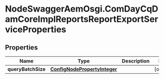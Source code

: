 # NodeSwaggerAemOsgi.ComDayCqDamCoreImplReportsReportExportServiceProperties

## Properties
Name | Type | Description | Notes
------------ | ------------- | ------------- | -------------
**queryBatchSize** | [**ConfigNodePropertyInteger**](ConfigNodePropertyInteger.md) |  | [optional] 


